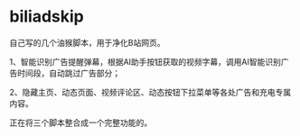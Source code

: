 # biliadskip

自己写的几个油猴脚本，用于净化B站网页。

1、智能识别广告提醒弹幕，根据AI助手按钮获取的视频字幕，调用AI智能识别广告时间段，自动跳过广告部分；

2、隐藏主页、动态页面、视频评论区、动态按钮下拉菜单等各处广告和充电专属内容。

正在将三个脚本整合成一个完整功能的。

